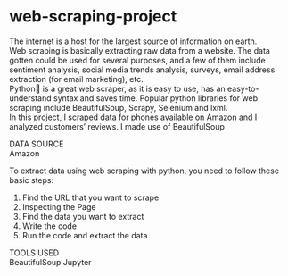 # web-scraping-project
The internet is a host for the largest source of information on earth. <br>
Web scraping is basically extracting raw data from a website. The data gotten could be used for several purposes, and a few of them include sentiment analysis, social media trends analysis, surveys, email address extraction (for email marketing), etc. <br>
Python🐍 is a great web scraper, as it is easy to use, has an easy-to-understand syntax and saves time. Popular python libraries for web scraping include BeautifulSoup, Scrapy, Selenium and lxml. <br>
In this project, I scraped data for phones available on Amazon and I analyzed customers’ reviews.
I made use of BeautifulSoup

DATA SOURCE <br>
Amazon




To extract data using web scraping with python, you need to follow these basic steps:
1. Find the URL that you want to scrape
2. Inspecting the Page
3. Find the data you want to extract
4. Write the code
5. Run the code and extract the data


TOOLS USED <br>
BeautifulSoup
Jupyter 
